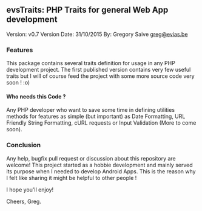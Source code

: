 ## evsTraits: PHP Traits for general Web App development</h3>

Version: v0.7
Version Date: 31/10/2015
By: Gregory Saive <greg@evias.be>

### Features

This package contains several traits definition for usage in any PHP development
project. The first published version contains very few useful traits but I will
of course feed the project with some more source code very soon ! :o)

#### Who needs this Code ?</h5>

Any PHP developer who want to save some time in defining utilities methods for
features as simple (but important) as Date Formatting, URL Friendly String
Formatting, cURL requests or Input Validation (More to come soon).

### Conclusion

Any help, bugfix pull request or discussion about this repository are welcome! This project
started as a hobbie development and mainly served its purpose when I needed to develop Android
Apps. This is the reason why I felt like sharing it might be helpful to other people !

I hope you'll enjoy!

Cheers,
Greg.
